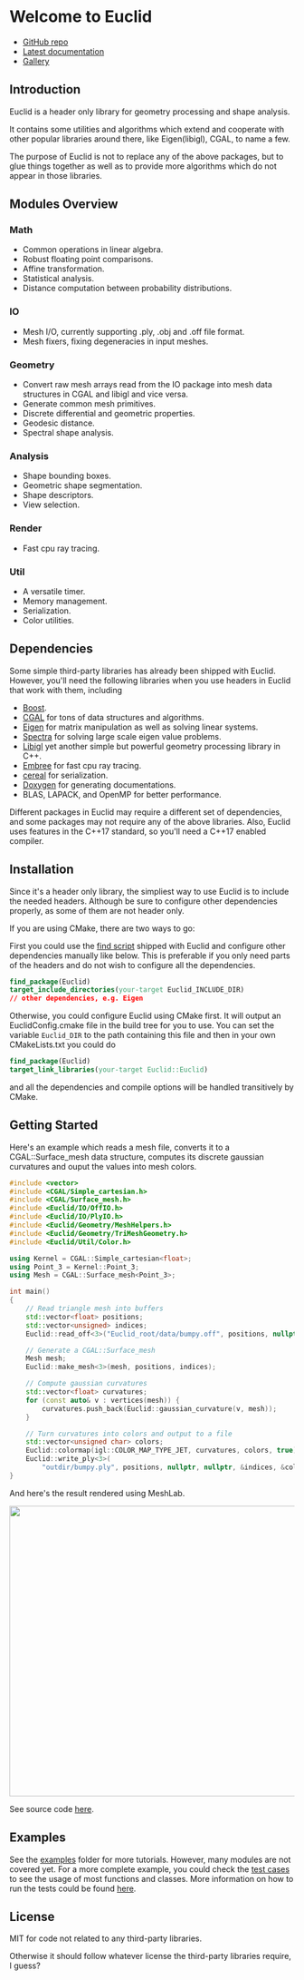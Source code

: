 # Welcome to Euclid

- [GitHub repo](https://github.com/unclejimbo/Euclid)
- [Latest documentation](https://codedocs.xyz/unclejimbo/Euclid/index.html)
- [Gallery](https://github.com/unclejimbo/Euclid/tree/dev/gallery)

## Introduction

Euclid is a header only library for geometry processing and shape analysis.

It contains some utilities and algorithms which extend and cooperate with other popular libraries around there, like Eigen(libigl), CGAL, to name a few.

The purpose of Euclid is not to replace any of the above packages, but to glue things together as well as to provide more algorithms which do not appear in those libraries.

## Modules Overview

### Math

- Common operations in linear algebra.
- Robust floating point comparisons.
- Affine transformation.
- Statistical analysis.
- Distance computation between probability distributions.

### IO

- Mesh I/O, currently supporting .ply, .obj and .off file format.
- Mesh fixers, fixing degeneracies in input meshes.

### Geometry

- Convert raw mesh arrays read from the IO package into mesh data structures in CGAL and libigl and vice versa.
- Generate common mesh primitives.
- Discrete differential and geometric properties.
- Geodesic distance.
- Spectral shape analysis.

### Analysis

- Shape bounding boxes.
- Geometric shape segmentation.
- Shape descriptors.
- View selection.

### Render

- Fast cpu ray tracing.

### Util

- A versatile timer.
- Memory management.
- Serialization.
- Color utilities.

## Dependencies

Some simple third-party libraries has already been shipped with Euclid.
However, you'll need the following libraries when you use headers in Euclid that work with them, including

- [Boost](https://www.boost.org/).
- [CGAL](https://www.cgal.org/index.html) for tons of data structures and algorithms.
- [Eigen](http://eigen.tuxfamily.org/index.php?title=Main_Page) for matrix manipulation as well as solving linear systems.
- [Spectra](https://spectralib.org/) for solving large scale eigen value problems.
- [Libigl](http://libigl.github.io/libigl/) yet another simple but powerful geometry processing library in C++.
- [Embree](http://embree.github.io) for fast cpu ray tracing.
- [cereal](http://uscilab.github.io/cereal/index.html) for serialization.
- [Doxygen](http://www.stack.nl/~dimitri/doxygen/) for generating documentations.
- BLAS, LAPACK, and OpenMP for better performance.

Different packages in Euclid may require a different set of dependencies, and some packages may not require any of the above libraries. Also, Euclid uses features in the C++17 standard, so you'll need a C++17 enabled compiler.

## Installation

Since it's a header only library, the simpliest way to use Euclid is to include the needed headers. Although be sure to configure other dependencies properly, as some of them are not header only.

If you are using CMake, there are two ways to go:

First you could use the [find script](https://github.com/unclejimbo/Euclid/blob/dev/cmake/Modules/FindEuclid.cmake) shipped with Euclid and configure other dependencies manually like below. This is preferable if you only need parts of the headers and do not wish to configure all the dependencies.

```cmake
find_package(Euclid)
target_include_directories(your-target Euclid_INCLUDE_DIR)
// other dependencies, e.g. Eigen
```

Otherwise, you could configure Euclid using CMake first. It will output an EuclidConfig.cmake file in the build tree for you to use. You can set the variable `Euclid_DIR` to the path containing this file and then in your own CMakeLists.txt you could do

```cmake
find_package(Euclid)
target_link_libraries(your-target Euclid::Euclid)
```

and all the dependencies and compile options will be handled transitively by CMake.

## Getting Started

Here's an example which reads a mesh file, converts it to a CGAL::Surface_mesh data structure, computes its discrete gaussian curvatures and ouput the values into mesh colors.

```cpp
#include <vector>
#include <CGAL/Simple_cartesian.h>
#include <CGAL/Surface_mesh.h>
#include <Euclid/IO/OffIO.h>
#include <Euclid/IO/PlyIO.h>
#include <Euclid/Geometry/MeshHelpers.h>
#include <Euclid/Geometry/TriMeshGeometry.h>
#include <Euclid/Util/Color.h>

using Kernel = CGAL::Simple_cartesian<float>;
using Point_3 = Kernel::Point_3;
using Mesh = CGAL::Surface_mesh<Point_3>;

int main()
{
    // Read triangle mesh into buffers
    std::vector<float> positions;
    std::vector<unsigned> indices;
    Euclid::read_off<3>("Euclid_root/data/bumpy.off", positions, nullptr, &indices, nullptr);

    // Generate a CGAL::Surface_mesh
    Mesh mesh;
    Euclid::make_mesh<3>(mesh, positions, indices);

    // Compute gaussian curvatures
    std::vector<float> curvatures;
    for (const auto& v : vertices(mesh)) {
        curvatures.push_back(Euclid::gaussian_curvature(v, mesh));
    }

    // Turn curvatures into colors and output to a file
    std::vector<unsigned char> colors;
    Euclid::colormap(igl::COLOR_MAP_TYPE_JET, curvatures, colors, true);
    Euclid::write_ply<3>(
        "outdir/bumpy.ply", positions, nullptr, nullptr, &indices, &colors);
}
```

And here's the result rendered using MeshLab.

<img src="https://raw.githubusercontent.com/unclejimbo/Euclid/dev/gallery/gaussian_curvatures.png" width="512">

See source code [here](https://github.com/unclejimbo/Euclid/blob/dev/examples/hello_world/main.cpp).

## Examples

See the [examples](https://github.com/unclejimbo/Euclid/tree/dev/examples) folder for more tutorials. However, many modules are not covered yet. For a more complete example, you could check the [test cases](https://github.com/unclejimbo/Euclid/tree/dev/test) to see the usage of most functions and classes. More information on how to run the tests could be found [here](https://codedocs.xyz/unclejimbo/Euclid/md_docs_runtest.html).

## License

MIT for code not related to any third-party libraries.

Otherwise it should follow whatever license the third-party libraries require, I guess?
